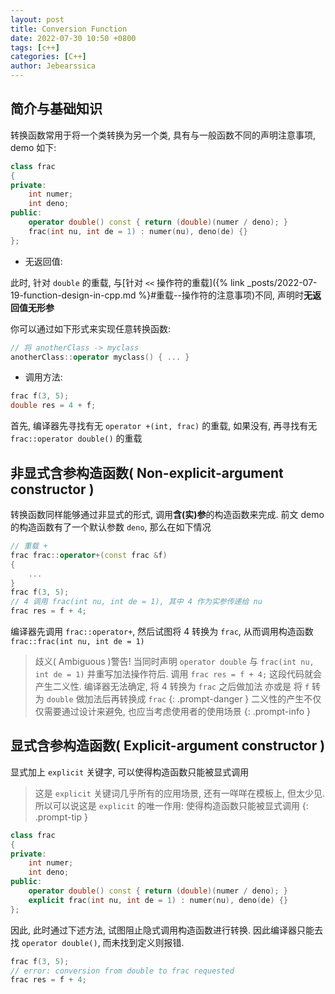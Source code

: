 ```yaml
---
layout: post
title: Conversion Function
date: 2022-07-30 10:50 +0800
tags: [c++]
categories: [C++]
author: Jebearssica
---
```


## 简介与基础知识

转换函数常用于将一个类转换为另一个类, 具有与一般函数不同的声明注意事项, demo 如下:

```c++
class frac
{
private:
    int numer;
    int deno;
public:
    operator double() const { return (double)(numer / deno); }
    frac(int nu, int de = 1) : numer(nu), deno(de) {}
};
```

* 无返回值:

此时, 针对 `double` 的重载, 与[针对 `<<` 操作符的重载]({% link _posts/2022-07-19-function-design-in-cpp.md %}#重载--操作符的注意事项)不同, 声明时**无返回值无形参**

你可以通过如下形式来实现任意转换函数:

```c++
// 将 anotherClass -> myclass
anotherClass::operator myclass() { ... }
```

* 调用方法:

```c++
frac f(3, 5);
double res = 4 + f;
```

首先, 编译器先寻找有无 `operator +(int, frac)` 的重载, 如果没有, 再寻找有无 `frac::operator double()` 的重载

## 非显式含参构造函数( Non-explicit-argument constructor )

转换函数同样能够通过非显式的形式, 调用**含(实)参**的构造函数来完成. 前文 demo 的构造函数有了一个默认参数 `deno`, 那么在如下情况

```c++
// 重载 +
frac frac::operator+(const frac &f)
{
    ...
}
frac f(3, 5);
// 4 调用 frac(int nu, int de = 1), 其中 4 作为实参传递给 nu
frac res = f + 4;
```

编译器先调用 `frac::operator+`, 然后试图将 4 转换为 `frac`, 从而调用构造函数 `frac::frac(int nu, int de = 1)`

> 歧义( Ambiguous )警告! 当同时声明 `operator double` 与 `frac(int nu, int de = 1)` 并重写加法操作符后. 调用 `frac res = f + 4;` 这段代码就会产生二义性. 编译器无法确定, 将 4 转换为 `frac` 之后做加法 亦或是 将 `f` 转为 `double` 做加法后再转换成 `frac`
{: .prompt-danger }
> 二义性的产生不仅仅需要通过设计来避免, 也应当考虑使用者的使用场景
{: .prompt-info }

## 显式含参构造函数( Explicit-argument constructor )

显式加上 `explicit` 关键字, 可以使得构造函数只能被显式调用

> 这是 `explicit` 关键词几乎所有的应用场景, 还有一咩咩在模板上, 但太少见. 所以可以说这是 `explicit` 的唯一作用: 使得构造函数只能被显式调用
{: .prompt-tip }

```c++
class frac
{
private:
    int numer;
    int deno;
public:
    operator double() const { return (double)(numer / deno); }
    explicit frac(int nu, int de = 1) : numer(nu), deno(de) {}
};
```

因此, 此时通过下述方法, 试图阻止隐式调用构造函数进行转换. 因此编译器只能去找 `operator double()`, 而未找到定义则报错.

```c++
frac f(3, 5);
// error: conversion from double to frac requested
frac res = f + 4;
```
